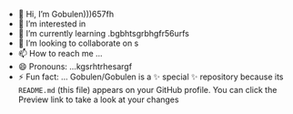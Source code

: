- 👋 Hi, I’m Gobulen)))657fh
- 👀 I’m interested in 
- 🌱 I’m currently learning .bgbhtsgrbhgfr56urfs
- 💞️ I’m looking to collaborate on s
- 📫 How to reach me ...
- 😄 Pronouns: ...kgsrhtrhesargf
- ⚡ Fun fact: ...
Gobulen/Gobulen is a ✨ special ✨ repository because its `README.md` (this file) appears on your GitHub profile.
You can click the Preview link to take a look at your changes
